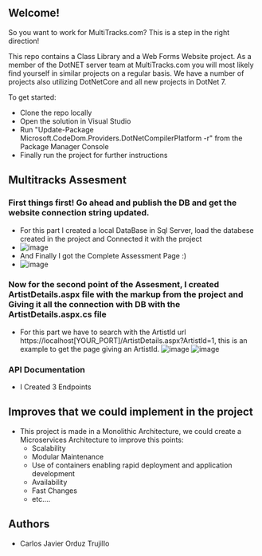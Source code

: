 ## Welcome!

So you want to work for MultiTracks.com? This is a step in the right direction!


This repo contains a Class Library and a Web Forms Website project. As a member of the DotNET server team at MultiTracks.com you will most likely find yourself in similar projects on a regular basis. We have a number of projects also utilizing DotNetCore and all new projects in DotNet 7.


To get started:

- Clone the repo locally	
- Open the solution in Visual Studio	
- Run "Update-Package Microsoft.CodeDom.Providers.DotNetCompilerPlatform -r" from the Package Manager Console	
- Finally run the project for further instructions

## Multitracks Assesment 
### First things first! Go ahead and publish the DB and get the website connection string updated.
  - For this part I created a local DataBase in Sql Server, load the databese created in the project and Connected it with the project
  - ![image](https://github.com/CarlosOrduz777/MultiTracksAssessment/assets/69254834/a7616c85-6ade-45e1-aeff-8466a11e96a9)
  - And Finally I got the Complete Assessment Page :)
  - ![image](https://github.com/CarlosOrduz777/MultiTracksAssessment/assets/69254834/86e49803-ea3e-423a-accc-beba72292410)
### Now for the second point of the Assesment, I created ArtistDetails.aspx file with the markup from the project and Giving it all the connection with DB with the ArtistDetails.aspx.cs file
  - For this part we have to search with the ArtistId  url https://localhost[YOUR_PORT]/ArtistDetails.aspx?ArtistId=1, this is an example to get the page giving an ArtistId.
  ![image](https://github.com/CarlosOrduz777/MultiTracksAssessment/assets/69254834/20f48bd3-36bc-499e-9cb8-bc711675cd05)
  ![image](https://github.com/CarlosOrduz777/MultiTracksAssessment/assets/69254834/dc337bf1-7e79-4b93-a860-2ce0b3d531b7)
### API Documentation
- I Created 3 Endpoints
## Improves that we could implement in the project
- This project is made in a Monolithic Architecture, we could create a Microservices Architecture to improve this points:
  - Scalability
  - Modular Maintenance
  - Use of containers enabling rapid deployment and application development
  - Availability
  - Fast Changes
  - etc....
## Authors
  - Carlos Javier Orduz Trujillo
    




